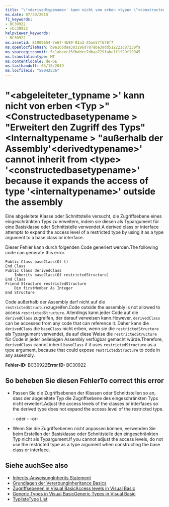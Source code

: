 ```yaml
---
title: "\"<derivedtypename>' kann nicht von erben <type> \"<constructedbasetypename>'da den Zugriff des Typs erweitert\"<internaltypename>\" außerhalb der Assembly"
ms.date: 07/20/2015
f1_keywords:
- BC30922
- vbc30922
helpviewer_keywords:
- BC30922
ms.assetid: 81909654-7e67-4b89-81a3-25ae57f678f7
ms.openlocfilehash: b9a16bdaa383196d787aba39dd512221c87239fa
ms.sourcegitcommit: 5c1abeec15fbddcc7dbaa729fabc1f1f29f12045
ms.translationtype: MT
ms.contentlocale: de-DE
ms.lasthandoff: 03/15/2019
ms.locfileid: "58042536"
---
```

# <a name="derivedtypename-cannot-inherit-from-type-constructedbasetypename-because-it-expands-the-access-of-type-internaltypename-outside-the-assembly"></a><span data-ttu-id="a0536-102">"\<abgeleiteter_typname >' kann nicht von erben \<Typ >"\<Constructedbasetypename > "Erweitert den Zugriff des Typs"\<Internaltypename > "außerhalb der Assembly</span><span class="sxs-lookup"><span data-stu-id="a0536-102">'\<derivedtypename>' cannot inherit from \<type> '\<constructedbasetypename>' because it expands the access of type '\<internaltypename>' outside the assembly</span></span>
<span data-ttu-id="a0536-103">Eine abgeleitete Klasse oder Schnittstelle versucht, die Zugriffsebene eines eingeschränkten Typs zu erweitern, indem sie diesen als Typargument für eine Basisklasse oder Schnittstelle verwendet.</span><span class="sxs-lookup"><span data-stu-id="a0536-103">A derived class or interface attempts to expand the access level of a restricted type by using it as a type argument to a base class or interface.</span></span>  
  
 <span data-ttu-id="a0536-104">Dieser Fehler kann durch folgenden Code generiert werden.</span><span class="sxs-lookup"><span data-stu-id="a0536-104">The following code can generate this error.</span></span>  
  
```  
Public Class baseClass(Of t)  
End Class  
Public Class derivedClass  
    Inherits baseClass(Of restrictedStructure)  
End Class  
Friend Structure restrictedStructure  
    Dim firstMember As Integer  
End Structure  
```  
  
 <span data-ttu-id="a0536-105">Code außerhalb der Assembly darf nicht auf die `restrictedStructure`zugreifen.</span><span class="sxs-lookup"><span data-stu-id="a0536-105">Code outside the assembly is not allowed to access `restrictedStructure`.</span></span> <span data-ttu-id="a0536-106">Allerdings kann jeder Code auf die `derivedClass` zugreifen, der darauf verweisen kann.</span><span class="sxs-lookup"><span data-stu-id="a0536-106">However, `derivedClass` can be accessed from any code that can reference it.</span></span> <span data-ttu-id="a0536-107">Daher kann die `derivedClass` die `baseClass` nicht erben, wenn sie die `restrictedStructure` als Typargument verwendet, da auf diese Weise die `restrictedStructure` für Code in jeder beliebigen Assembly verfügbar gemacht würde.</span><span class="sxs-lookup"><span data-stu-id="a0536-107">Therefore, `derivedClass` cannot inherit `baseClass` if it uses `restrictedStructure` as a type argument, because that could expose `restrictedStructure` to code in any assembly.</span></span>  
  
 <span data-ttu-id="a0536-108">**Fehler-ID:** BC30922</span><span class="sxs-lookup"><span data-stu-id="a0536-108">**Error ID:** BC30922</span></span>  
  
## <a name="to-correct-this-error"></a><span data-ttu-id="a0536-109">So beheben Sie diesen Fehler</span><span class="sxs-lookup"><span data-stu-id="a0536-109">To correct this error</span></span>  
  
-   <span data-ttu-id="a0536-110">Passen Sie die Zugriffsebenen der Klassen oder Schnittstellen so an, dass der abgeleitete Typ die Zugriffsebene des eingeschränkten Typs nicht erweitert.</span><span class="sxs-lookup"><span data-stu-id="a0536-110">Adjust the access levels of the classes or interfaces so the derived type does not expand the access level of the restricted type.</span></span>  
  
     <span data-ttu-id="a0536-111">- oder - </span><span class="sxs-lookup"><span data-stu-id="a0536-111">-or-</span></span>  
  
-   <span data-ttu-id="a0536-112">Wenn Sie die Zugriffsebenen nicht anpassen können, verwenden Sie beim Erstellen der Basisklasse oder Schnittstelle den eingeschränkten Typ nicht als Typargument.</span><span class="sxs-lookup"><span data-stu-id="a0536-112">If you cannot adjust the access levels, do not use the restricted type as a type argument when constructing the base class or interface.</span></span>  
  
## <a name="see-also"></a><span data-ttu-id="a0536-113">Siehe auch</span><span class="sxs-lookup"><span data-stu-id="a0536-113">See also</span></span>

- [<span data-ttu-id="a0536-114">Inherits-Anweisung</span><span class="sxs-lookup"><span data-stu-id="a0536-114">Inherits Statement</span></span>](../../visual-basic/language-reference/statements/inherits-statement.md)
- [<span data-ttu-id="a0536-115">Grundlagen der Vererbung</span><span class="sxs-lookup"><span data-stu-id="a0536-115">Inheritance Basics</span></span>](../../visual-basic/programming-guide/language-features/objects-and-classes/inheritance-basics.md)
- [<span data-ttu-id="a0536-116">Zugriffsebenen in Visual Basic</span><span class="sxs-lookup"><span data-stu-id="a0536-116">Access levels in Visual Basic</span></span>](../../visual-basic/programming-guide/language-features/declared-elements/access-levels.md)
- [<span data-ttu-id="a0536-117">Generic Types in Visual Basic</span><span class="sxs-lookup"><span data-stu-id="a0536-117">Generic Types in Visual Basic</span></span>](../../visual-basic/programming-guide/language-features/data-types/generic-types.md)
- [<span data-ttu-id="a0536-118">Typliste</span><span class="sxs-lookup"><span data-stu-id="a0536-118">Type List</span></span>](../../visual-basic/language-reference/statements/type-list.md)
